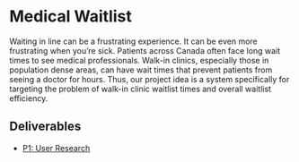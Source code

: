 # Medical Waitlist
Waiting in line can be a frustrating experience. It can be even more frustrating
when you’re sick. Patients across Canada often face long wait times to see
medical professionals. Walk-in clinics, especially those in population dense
areas, can have wait times that prevent patients from seeing a doctor for hours.
Thus, our project idea is a system specifically for targeting the problem of
walk-in clinic waitlist times and overall waitlist efficiency.

## Deliverables
- [P1: User Research](deliverables/project1/project1.md)
